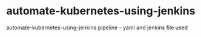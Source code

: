 # automate-kubernetes-using-jenkins
automate-kubernetes-using-jenkins pipeline - yaml and jenkins file used
